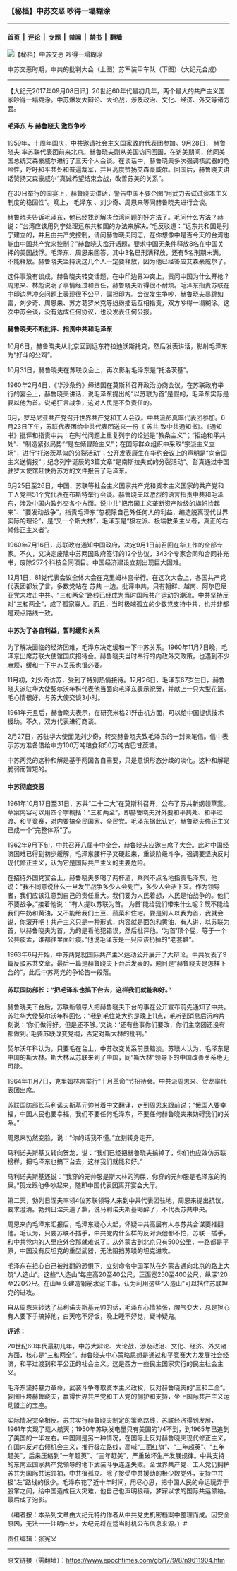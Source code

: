 ### 【秘档】中苏交恶 吵得一塌糊涂

---

#### [首页](../../../..?n9611904) &nbsp;|&nbsp; [评论](../../../../../epoch-comment?n9611904) &nbsp;|&nbsp; [专题](../../../../../epoch-special?n9611904) &nbsp;|&nbsp; [禁闻](../../../../../epoch-news?n9611904) &nbsp;|&nbsp; [禁书](../../../../../books?n9611904) &nbsp;|&nbsp; [翻墙](https://github.com/gfw-breaker/nogfw/blob/master/README.md?n9611904)


<div><img alt="【秘档】中苏交恶 吵得一塌糊涂" class="attachment-djy_600_400 size-djy_600_400 wp-post-image" src="https://i.epochtimes.com/assets/uploads/2017/09/hecheng-447x400.jpg"/>
<div class="caption">
 <p>
  中苏交恶时期，中共的批判大会（上图）苏军装甲车队（下图）（大纪元合成）
 </p>
</div></div><hr/><div class="post_content" id="artbody" itemprop="articleBody">
 <!-- article content begin -->
 <p>
  【大纪元2017年09月08日讯】20世纪60年代最初几年，两个最大的共产主义国家吵得一塌糊涂。中苏爆发大辩论、大论战，涉及政治、文化、经济、外交等诸方面。
 </p>
 <h4>
  <strong>
   <ok href="https://www.epochtimes.com/gb/tag/%E6%AF%9B%E6%B3%BD%E4%B8%9C.html">
    毛泽东
   </ok>
   与
   <ok href="https://www.epochtimes.com/gb/tag/%E8%B5%AB%E9%B2%81%E6%99%93%E5%A4%AB.html">
    赫鲁晓夫
   </ok>
   激烈争吵
  </strong>
 </h4>
 <p>
  1959年，十周年国庆，中共邀请社会主义国家政府代表团参加。9月28日，
  <ok href="https://www.epochtimes.com/gb/tag/%E8%B5%AB%E9%B2%81%E6%99%93%E5%A4%AB.html">
   赫鲁晓夫
  </ok>
  率苏联代表团前来北京。赫鲁晓夫刚从美国访问回国，在访美期间，他同美国总统艾森豪威尔进行了三天个人会谈。在谈话中，赫鲁晓夫多次强调核武器的危险性，呼吁和平共处和普遍裁军，并且高度赞扬艾森豪威尔。回国后，赫鲁晓夫讲话赞扬艾森豪威尔“真诚希望结束会战，改善苏美的关系”。
 </p>
 <p>
  在30日举行的国宴上，赫鲁晓夫讲话，警告中国不要企图“用武力去试试资本主义制度的稳固性”。晚上，
  <ok href="https://www.epochtimes.com/gb/tag/%E6%AF%9B%E6%B3%BD%E4%B8%9C.html">
   毛泽东
  </ok>
  、刘少奇、周恩来等同赫鲁晓夫进行会谈。
 </p>
 <p>
  赫鲁晓夫告诉毛泽东，他已经找到解决台湾问题的好方法了。毛问什么方法？赫说：“台湾应该用列宁处理远东共和国的办法来解决。”毛反驳道：“远东共和国是列宁建立的，并且由共产党控制，请问赫鲁晓夫同志，在你想像中是否今天的台湾也能由中国共产党来控制？”赫鲁晓夫岔开话题，要求中国无条件释放8名在中国关押的美国战俘。毛泽东、周恩来回答，其中3名已刑满释放，还有5名刑期未满，不能释放。赫鲁晓夫坚持说这几个人一定要释放，因为他已经答应艾森豪威尔了。
 </p>
 <p>
  这件事没有谈成，赫鲁晓夫转变话题，在中印边界冲突上，责问中国为什么开枪？周恩来、林彪说明了事情经过和责任，赫鲁晓夫听得很不耐烦。毛泽东指责苏联在中印边界冲突问题上表现很不公平，偏袒印方。会议发生争吵，赫鲁晓夫暴跳如雷，刘少奇、周恩来、苏方葛罗米克等纷纷插话互相指责，双方吵得一塌糊涂。这次中苏会谈，没有达成任何协议，也没发表任何公报。
 </p>
 <h4>
  <strong>
   赫鲁晓夫不断批评、指责中共和毛泽东
  </strong>
 </h4>
 <p>
  10月6日，赫鲁晓夫从北京回到远东符拉迪沃斯托克，然后发表讲话，影射毛泽东为“好斗的公鸡”。
 </p>
 <p>
  10月31日，赫鲁晓夫在苏联议会上，再次影射毛泽东是“托洛茨基”。
 </p>
 <p>
  1960年2月4日，《华沙条约》缔结国在莫斯科召开政治协商会议。在苏联政府举行的宴会上，赫鲁晓夫讲话，说毛泽东提出的“以苏联为首”是假的，毛泽东实际是要以他为首。说毛狂言战争，这对人民是不负责任的。
 </p>
 <p>
  6月，罗马尼亚共产党召开世界共产党和工人会议。中共派彭真率代表团参加。6月23日下午，苏联代表团给中共代表团送来一份《
  <ok href="https://www.epochtimes.com/gb/tag/%E8%8B%8F%E5%85%B1.html">
   苏共
  </ok>
  致中共通知书》。《通知书》批评和指责中共：在时代问题上重复列宁的论述是“教条主义”；“拒绝和平共处”、“制造紧张局势”“是左倾冒险主义”；在国际群众组织中采取“宗派主义立场”，进行“托洛茨基似的分裂活动’；公开发表康生在华约会议上的声明是“向帝国主义送情报”；纪念列宁诞辰的3篇文章“是南斯拉夫式的分裂活动”。彭真通过中国驻罗大使馆赶快将苏方的文件报告了毛泽东。
 </p>
 <p>
  6月25日至26日，中国、苏联等社会主义国家共产党和资本主义国家的共产党和工人党共51个党代表在布斯特举行会谈。赫鲁晓夫以激烈的语言指责中共和毛泽东，涉及中国内政外交各个方面。说中共“把帝国主义垄断资产阶级的旗帜捡起来”、“要发动战争”，指责毛泽东“忽视除自己外任何人的利益，编造脱离现代世界实际的理论”，是“又一个斯大林”，毛泽东是“极左派、极端教条主义者，真正的右倾修正主义者”。
 </p>
 <p>
  1960年7月16日，苏联政府通知中国政府，决定9月1日前召回在华工作的全部专家。不久，又决定废除中苏两国政府签订的12个协议，343个专家合同和合同补充书，废除257个科技合同项目。中国经济建设立刻出现巨大困难。
 </p>
 <p>
  12月1日，81党代表会议全体大会在克里姆林宫举行。在这次大会上，各国共产党代表团都发了言，多数党站在
  <ok href="https://www.epochtimes.com/gb/tag/%E8%8B%8F%E5%85%B1.html">
   苏共
  </ok>
  一边，批评中共，只有朝鲜、越南、阿尔巴尼亚党未攻击中共。“三和两全”路线已经成为当时国际共产运动的潮流。中共坚持反对“三和两全”，成了孤家寡人。而且，当时极端孤立的少数党支持中共，也并非都是观点路线一致。
 </p>
 <h4>
  <strong>
   中苏为了各自利益，暂时缓和关系
  </strong>
 </h4>
 <p>
  为了解决面临的经济困难，毛泽东决定缓和一下中苏关系。1960年11月7日晚，毛泽东出席苏联大使馆国庆招待会。赫鲁晓夫当时奉行的内政外交政策，也遇到不少麻烦，缓和一下中苏关系也很必要。
 </p>
 <p>
  11月初，刘少奇访苏，受到了特别热情接待。12月26日，毛泽东67岁生日，赫鲁晓夫派驻华大使契尔沃年科代表他当面向毛泽东表示祝贺，并献上一只大型花篮。毛心情很好，与苏大使交谈3小时。
 </p>
 <p>
  1961年元旦后，赫鲁晓夫表示，在研究米格21歼击机方面，可以给中国提供技术援助。不久，双方代表进行商谈。
 </p>
 <p>
  2月27日，苏驻华大使面见刘少奇，转交赫鲁晓夫致毛泽东的一封亲笔信。信中表示苏方准备借给中方100万吨粮食和50万吨古巴甘蔗糖。
 </p>
 <p>
  中苏两党的这种和解是基于两国各自需要，只是意识形态分歧的淡化。这种和解是脆弱而暂短的。
 </p>
 <h4>
  <strong>
   中苏彻底交恶
  </strong>
 </h4>
 <p>
  1961年10月17日至31日，苏共“二十二大”在莫斯科召开，公布了苏共新纲领草案。草案内容可以用四个字概括：“三和两全”，即赫鲁晓夫对外要和平共处、和平过渡、和平竟赛，对内要搞全民国家、全民党。毛泽东据此认定，赫鲁晓夫修正主义已成一个“完整体系”了。
 </p>
 <p>
  1962年9月下旬，中共召开八届十中全会，赫鲁晓夫应邀出席了大会。此时中国经济困难已得到初步缓解，毛泽东腰杆子又硬起来，重谈阶级斗争，强调要坚决反对现代修正主义，认为它是国际共产主义的主要危险。
 </p>
 <p>
  在招待外国党宴会上，赫鲁晓夫多喝了两杯酒，乘兴不点名地指责毛泽东，他说：“我不同意说什么一旦发生战争多少人会死亡，多少人会活下来。作为领导者，我们应该注意到自己的责任重大。我们要为人民着想，人民是怕战争的。他们不要战争。”接着他说：“有人提以苏联为首。‘为首’能给我们带来什么呢？既不能给我们牛奶和黄油，又不能给我们土豆、蔬菜和住宅。要是别人以我为首，我就会说，你滚开吧！共产主义只是一种形式，内容就是面包和黄油，有人讲，以苏联为首，以赫鲁晓夫为首，为的是看他犯错误，然后批评他。‘为首’顶个屁，等于一个公共痰盂，谁都往里面吐痰。”他说毛泽东是一只应该扔掉的“老套鞋”。
 </p>
 <p>
  1963年6月开始，中苏两党就国际共产主义运动公开展开了大辩论。中共发表了9篇反驳苏共文章，最后一篇是赫鲁晓夫下台后发表的，题目是“赫鲁晓夫是怎样下台的”。此后中苏两党的争论告一段落。
 </p>
 <h4>
  <strong>
   苏联国防部长：“把毛泽东也搞下台去，这样我们就能和好。”
  </strong>
 </h4>
 <p>
  赫鲁晓夫下台后，苏联新领导人把赫鲁晓夫下台的事在公开宣布前先通知了中共。苏驻华大使契尔沃年科回忆：“我到毛住处大约是晚上11点，毛听到消息后沉吟片刻说：‘你们做得好。但是还不够。’又说：‘还有些事你们要改，你们主席团还没有都做到。’毛要苏联改变党纲，否定对斯大林的批判。”
 </p>
 <p>
  契尔沃年科认为，只要毛在台上，中苏改变关系前景黯淡。苏联人认为，毛泽东是中国的斯大林。斯大林从苏联来到了中国，同“斯大林”领导下的中国改善关系绝无可能。
 </p>
 <p>
  1964年11月7日，克里姆林宫举行“十月革命”节招待会。中共派周恩来、贺龙率代表团出席。
 </p>
 <p>
  苏联国防部长马利诺夫斯基元帅带着中文翻译，走到周恩来跟前说：“俄国人要幸福，中国人民也要幸福，我们不要任何毛泽东，不要任何赫鲁晓夫来妨碍我们的关系。”
 </p>
 <p>
  周恩来勃然变脸，说：“你的话我不懂。”立刻转身走开。
 </p>
 <p>
  马利诺夫斯基又转向贺龙，说：“我们已经把赫鲁晓夫搞掉了，你们也应效仿苏联榜样，把毛泽东也搞下台去，这样我们就能和好。”
 </p>
 <p>
  马利诺夫斯基还说：“我穿的元帅服是斯大林的狗屎，你穿的元帅服是毛泽东的狗屎。”贺龙跟他争吵起来，随即中国代表团离开宴会大厅。
 </p>
 <p>
  第二天，勃列日涅夫率领4位苏联领导人来到中共代表团驻地，周恩来提出抗议，要求澄清。勃列日涅夫道了歉，说马利诺夫斯基喝醉了，不代表苏共中央。
 </p>
 <p>
  周恩来向毛泽东汇报后，毛泽东疑心大起，怀疑中共高层有人与苏共合谋要推翻他。毛认为，只要苏联不插手，中共党内什么样的反对派他都不怕，苏联一插手，和中共党内的人里应外合那就难说了。从外蒙古到北京只有500公里，一路都是平原，中国没有反坦克的重型武器，无法阻挡苏联的坦克进攻。
 </p>
 <p>
  毛泽东在担心自己被推翻的恐惧下，立刻命令中国军队在外蒙古通向北京的路上大筑“人造山”。这些“人造山”每座高20至40公尺，正面宽250至400公尺，纵深120至220公尺。在山里头建造钢筋水泥工事，认为利用这些“人造山”可以挡住苏联坦克的进攻。
 </p>
 <p>
  自从周恩来转达了马利诺夫斯基元帅的话，毛泽东心情紧张，脾气变大，总是担心有人要下手搞掉他，白天吃不好饭，晚上睡不好觉，疑神疑鬼。
 </p>
 <p>
  <strong>
   评述：
  </strong>
 </p>
 <p>
  20世纪60年代最初几年，中苏大辩论、大论战，涉及政治、文化、经济、外交诸方面，核心是“三和两全”。赫鲁晓夫中心策略思想是通过和平竞赛大力发展社会经济，和平过渡到和平公正的社会主义。这是西方一些民主国家实行的民主社会主义。
 </p>
 <p>
  毛泽东坚持暴力革命，武装斗争夺取资本主义政权，反对赫鲁晓夫的“三和二全”。妄图压垮赫鲁晓夫，赢得世界共产党和工人党的拥护和支持，坐上国际共产主义运动盟主的宝座。
 </p>
 <p>
  实际情况完全相反。苏共实行赫鲁晓夫制定的策略路线，苏联经济得到发展，1961年实现了载人航天；1950年苏联发电量只有美国的1/4不到，到1965年已追到了美国的一半左右。中国则是另一种情况，在国际上反对赫鲁晓夫现代修正主义，在国内反对右倾机会主义，推行极左路线，高喊“三面红旗”、“三年超英”、“五年赶美”，后来压缩到“一年超英”、“三年赶美”，严重破坏生产发展规律。中共支持的东南亚国家共产党领导的地下武装斗争连连失败。全世界共产党、工人党仍拥护苏共为国际共运领袖，中共很孤立。除了接受中共援助的极少数党外，支持中共极“左”路线的很少。毛泽东花了近十年时间，用尽心思，把中国人民的命运玩弄于股掌之间，给中国造成巨大灾难，他自己也声明狼藉，梦寐以求的国际共运领袖，最后成了泡影。
 </p>
 <p>
  （编者按：本系列文章由大纪元特约作者从中共党史机密档案中整理而成。因安全原因，无法一一注明出处，大纪元将在适当时机公布信息来源。）#
 </p>
 <p>
  责任编辑：张宪义
 </p>
 <!-- article content end -->
 <div id="below_article_ad">
 </div>
</div>


---

原文链接（需翻墙）：https://www.epochtimes.com/gb/17/9/8/n9611904.htm